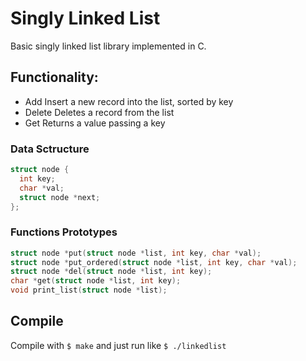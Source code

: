 # Singly Linked List

Basic singly linked list library implemented in C.

## Functionality:

  * Add
      Insert a new record into the list, sorted by key
  * Delete
      Deletes a record from the list
  * Get
      Returns a value passing a key

### Data Sctructure

``` c
struct node {
  int key;
  char *val;
  struct node *next;
};
```

### Functions Prototypes

``` c
struct node *put(struct node *list, int key, char *val);
struct node *put_ordered(struct node *list, int key, char *val);
struct node *del(struct node *list, int key);
char *get(struct node *list, int key);
void print_list(struct node *list);
```

## Compile
Compile with `$ make` and just run like `$ ./linkedlist`